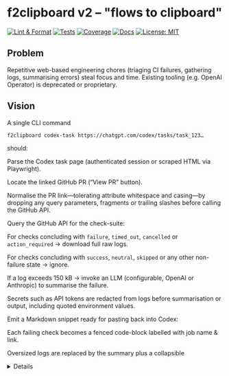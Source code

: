 # f2clipboard v2 – "flows to clipboard"

[![Lint & Format][lint-badge]][lint-workflow]
[![Tests][tests-badge]][tests-workflow]
[![Coverage][coverage-badge]][codecov]
[![Docs][docs-badge]][docs-workflow]
[![License: MIT](https://img.shields.io/badge/License-MIT-yellow.svg)](LICENSE)

[lint-badge]: https://img.shields.io/github/actions/workflow/status/futuroptimist/f2clipboard/01-lint-format.yml?label=lint%20%26%20format
[lint-workflow]: https://github.com/futuroptimist/f2clipboard/actions/workflows/01-lint-format.yml
[tests-badge]: https://img.shields.io/github/actions/workflow/status/futuroptimist/f2clipboard/02-tests.yml?label=tests
[tests-workflow]: https://github.com/futuroptimist/f2clipboard/actions/workflows/02-tests.yml
[coverage-badge]: https://codecov.io/gh/futuroptimist/f2clipboard/branch/main/graph/badge.svg
[codecov]: https://codecov.io/gh/futuroptimist/f2clipboard
[docs-badge]: https://img.shields.io/github/actions/workflow/status/futuroptimist/f2clipboard/03-docs.yml?label=docs
[docs-workflow]: https://github.com/futuroptimist/f2clipboard/actions/workflows/03-docs.yml

## Problem
Repetitive web-based engineering chores (triaging CI failures, gathering logs, summarising errors) steal focus and time. Existing tooling (e.g. OpenAI Operator) is deprecated or proprietary.

## Vision
A single CLI command
```bash
f2clipboard codex-task https://chatgpt.com/codex/tasks/task_123…
```
should:

Parse the Codex task page (authenticated session or scraped HTML via Playwright).

Locate the linked GitHub PR (“View PR” button).

Normalise the PR link—tolerating attribute whitespace and casing—by dropping
any query parameters, fragments or trailing slashes before calling the GitHub
API.

Query the GitHub API for the check-suite:

For checks concluding with `failure`, `timed_out`, `cancelled` or `action_required`
→ download full raw logs.

For checks concluding with `success`, `neutral`, `skipped` or any other
non-failure state → ignore.

If a log exceeds 150 kB → invoke an LLM (configurable, OpenAI or Anthropic) to summarise the failure.

Secrets such as API tokens are redacted from logs before summarisation or output,
including quoted environment values.

Emit a Markdown snippet ready for pasting back into Codex:

Each failing check becomes a fenced code-block labelled with job name & link.

Oversized logs are replaced by the summary plus a collapsible <details> section with the first 100 lines for context.

The original local file workflow is still available via the `files` command:

```bash
f2clipboard files --dir path/to/project
```

## Roadmap
### M0 (bootstrap)
- [x] Ship basic CLI with `codex-task` command and help text. 💯
- [x] Support GitHub personal-access tokens via `.env`. 💯
- [x] Fetch PR URL from Codex task HTML (unauthenticated test page). 💯

### M1 (minimum lovable product)
- [x] Parse check-suites with GitHub REST v3 (API version 2022-11-28). 💯
- [x] Download raw logs; gzip-decode when necessary. 💯
- [x] Size-gate logs → summarise via LLM. 💯
- [x] Write Markdown artefact to `stdout` **and** clipboard. 💯

### M2 (hardening)
- [x] Playwright headless login for private Codex tasks. 💯
- [x] Unit tests (pytest + `pytest-recording` vcr). 💯
- [x] Secret scanning & redaction (via custom regex; GitHub `ghp_`/`gho_`/`ghu_`/`ghs_`/`ghr_`/`github_pat_`, OpenAI `sk-`, Slack `xoxb-` and `xapp-`, `Bearer` tokens, and base64-like secrets containing `+`, `/` or `=`) while preserving whitespace around `=` and `:` and supporting quoted values. 💯
- [x] AWS access key redaction. 💯

### M3 (extensibility)
- [x] Plugin interface (`entry_points = "f2clipboard.plugins"`). 💯
- [x] First plugin: Jira ticket summariser. 💯
- [x] VS Code task provider / GitHub Action marketplace listing. 💯
- [x] CLI command to list registered plugins. 💯

### M4 (quality of life)
- [x] Support excluding file patterns in `files` command via `--exclude`. 💯
- [x] Dry-run option for `files` command to print Markdown instead of copying. 💯
- [x] Save `files` command output to a file via `--output`. 💯
- [x] JSON output option for `plugins` command. 💯
- [x] Non-interactive mode for `files` command to select all matches via `--all`. 💯
- [x] Plugin count via `plugins --count`. 💯
- [x] Show plugin versions via `plugins --versions`. 💯
- [x] Show plugin file paths via `plugins --paths`. 💯
- [x] Include additional file patterns in `files` command via `--include`. 💯
- [x] Sort plugin names via `plugins --sort`. 💯
- [x] Reverse plugin names via `plugins --reverse`. 💯
- [x] Filter plugin names via `plugins --filter`. 💯
- [x] Skip files larger than a threshold via `--max-size`. 💯

## Getting Started

```bash
git clone https://github.com/futuroptimist/f2clipboard
cd f2clipboard
pip install -e ".[dev]"
cp .env.example .env  # fill in your tokens
# Set GITHUB_TOKEN to authenticate GitHub API requests
# Whitespace-only values are ignored
# Set OPENAI_API_KEY or ANTHROPIC_API_KEY for log summarisation
# Set OPENAI_MODEL or ANTHROPIC_MODEL to choose the summarisation model
# Set CODEX_COOKIE to access private Codex tasks
```

Generate a Markdown snippet for a Codex task and paste it from your clipboard:

```bash
f2clipboard codex-task https://chatgpt.com/codex/tasks/task_123
pbpaste  # macOS
# or
xclip -o -selection clipboard  # Linux
```

The resulting Markdown is printed to your terminal and copied to the clipboard.
Paste it:

```bash
pbpaste  # macOS
# xclip -o -selection clipboard  # Linux
```
For a list of available options, run ``f2clipboard codex-task --help``.
To skip copying to the clipboard, pass ``--no-clipboard``:

```bash
f2clipboard codex-task https://chatgpt.com/codex/tasks/task_123 --no-clipboard
```

Override the default model with ``--openai-model`` or ``--anthropic-model``:

```bash
f2clipboard codex-task https://chatgpt.com/codex/tasks/task_123 --openai-model gpt-4o-mini
```

Adjust the log size threshold for summarisation with ``--log-size-threshold``:

```bash
f2clipboard codex-task https://chatgpt.com/codex/tasks/task_123 --log-size-threshold 200000
```

The default threshold can also be set via the ``LOG_SIZE_THRESHOLD`` environment variable in
your ``.env`` file.

Generate a prompt that reads a shared chat transcript and implements any code or configuration
changes it mentions:

```bash
f2clipboard chat2prompt https://chatgpt.com/share/abcdefg
```

The prompt is copied to your clipboard by default. To skip copying, use ``--no-clipboard``:

```bash
f2clipboard chat2prompt https://chatgpt.com/share/abcdefg --no-clipboard
```

HTML tags are stripped and block-level elements become newlines to preserve chat formatting.
Unordered lists are converted to `-` bullets and ordered lists become numbered items,
honouring any HTML `start` attributes.

Specify a different platform with ``--platform``:

```bash
f2clipboard chat2prompt https://chatgpt.com/share/abcdefg --platform anthropic
```

Adjust the HTTP timeout (must be > 0, default 10 seconds):

```bash
f2clipboard chat2prompt https://chatgpt.com/share/abcdefg --timeout 5
```

Copy selected files from a local repository:

```bash
f2clipboard files --dir path/to/project
```

The command skips common binary and image files (for example, `.jpg`, `.png`, `.heic`) so the
output contains only text-friendly content. It also honours patterns from `.gitignore`,
stripping any inline `#` comments.

Exclude glob patterns by repeating `--exclude`:

```bash
f2clipboard files --dir path/to/project --exclude 'node_modules/*' --exclude '*.log'
```

Include extra glob patterns by repeating `--include`:

```bash
f2clipboard files --pattern '*.py' --include '*.md' --include '*.txt'
```

Preview output without copying to the clipboard:

```bash
f2clipboard files --dir path/to/project --dry-run
```

Skip files larger than a given number of bytes:

```bash
f2clipboard files --dir path/to/project --max-size 1000
```

Save output to a Markdown file:

```bash
f2clipboard files --dir path/to/project --output snippet.md
```

Select all matched files without prompts:

```bash
f2clipboard files --dir path/to/project --pattern '*.py' --all
```

Combine with `--dry-run` to preview the output before copying.

Use brace expansion in patterns to match multiple extensions:

```bash
f2clipboard files --pattern '*.{py,js}'
```

Check the installed version:

```bash
f2clipboard --version
```

## GitHub Action

Run `f2clipboard` inside GitHub Actions using the bundled composite action:

```yaml
- uses: futuroptimist/f2clipboard@v1
  with:
    args: codex-task https://chatgpt.com/codex/tasks/task_123 --no-clipboard
```

Pass any CLI arguments via `args`; the default is `--help`.

## Plugins

f2clipboard loads plugins registered under the `f2clipboard.plugins` entry-point group. A plugin
exposes a callable that receives the Typer app and can register additional commands.

```toml
[project.entry-points."f2clipboard.plugins"]
hello = "my_package.plugin:register"
```

List installed plugins:

```bash
f2clipboard plugins
```

Sort them alphabetically:

```bash
f2clipboard plugins --sort
```

Reverse the order of plugins:

```bash
f2clipboard plugins --reverse
```

Sort descending:

```bash
f2clipboard plugins --sort --reverse
```

Filter by substring (case-insensitive with `--ignore-case`):

```bash
f2clipboard plugins --filter jira --ignore-case
```

Output as JSON:

```bash
f2clipboard plugins --json
```

Show the number of installed plugins:

```bash
f2clipboard plugins --count
```

Output the plugin count as JSON (including plugin names):

```bash
f2clipboard plugins --count --json
```

```json
{"count": 1, "plugins": ["jira"]}
```

Show plugin versions:

```bash
f2clipboard plugins --versions
```

Output versions as JSON:

```bash
f2clipboard plugins --versions --json
```

Show plugin source paths:

```bash
f2clipboard plugins --paths
```

Output paths as JSON:

```bash
f2clipboard plugins --paths --json
```

The first bundled plugin summarises Jira issues:

```bash
f2clipboard jira path/to/issue.json
```

Provide either a Jira issue URL or a path to a JSON export. The ticket's description is summarised
and copied to your clipboard.

## Contributing

See [AGENTS.md](AGENTS.md) for LLM-specific guidelines and [CONTRIBUTING.md](CONTRIBUTING.md) for the standard contribution workflow. Prompt templates live in [docs/prompts-codex.md](docs/prompts-codex.md).
